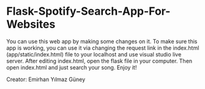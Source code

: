 # Flask-Spotify-Search-App-For-Websites
You can use this web app by making some changes on it. 
To make sure this app is working, 
you can use it via changing the request link in the index.html (app/static/index.html) file to your localhost and use visual studio live server.
After editing index.html, open the flask file in your computer.
Then open index.html and just search your song.
Enjoy it!

Creator: Emirhan Yılmaz Güney

